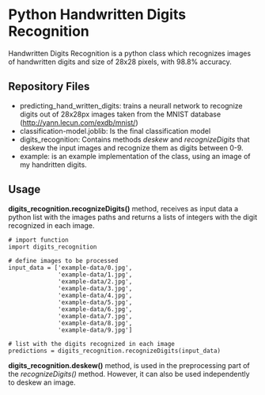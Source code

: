 # Python Handwritten Digits Recognition
Handwritten Digits Recognition is a python class which recognizes images of handwritten digits and size of 28x28 pixels, with 98.8% accuracy.

## Repository Files
- predicting_hand_written_digits: trains a neurall network to recognize digits out of 28x28px images taken from the MNIST database (http://yann.lecun.com/exdb/mnist/)
- classification-model.joblib: Is the final classification model
- digits_recognition: Contains methods *deskew* and *recognizeDigits* that deskew the input images and recognize them as digits between 0-9.
- example: is an example implementation of the class, using an image of my handritten digits.

## Usage
**digits_recognition.recognizeDigits()** method, receives as input data a python list with the images paths and returns a lists of integers with the digit recognized in each image.

```
# import function
import digits_recognition

# define images to be processed
input_data = ['example-data/0.jpg',
              'example-data/1.jpg',
              'example-data/2.jpg',
              'example-data/3.jpg',
              'example-data/4.jpg',
              'example-data/5.jpg',
              'example-data/6.jpg',
              'example-data/7.jpg',
              'example-data/8.jpg',
              'example-data/9.jpg']

# list with the digits recognized in each image
predictions = digits_recognition.recognizeDigits(input_data)
```

**digits_recognition.deskew()** method, is used in the preprocessing part of the *recognizeDigits()* method. However, it can also be used independently to deskew an image.
